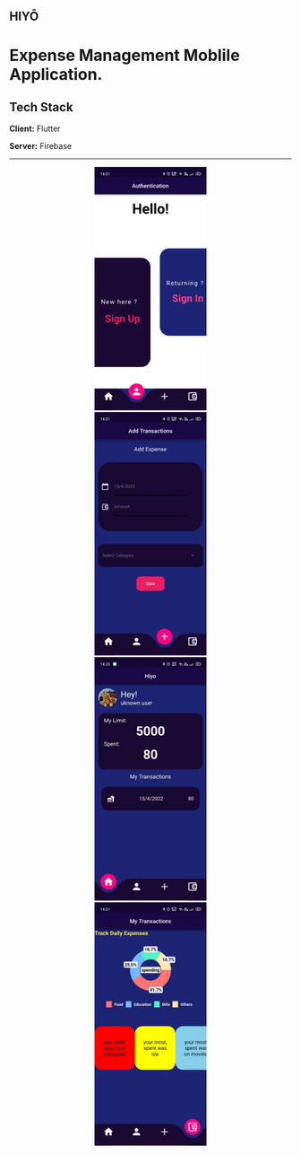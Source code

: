 
## HIYŌ
# Expense Management Moblile Application.

## Tech Stack

**Client:** Flutter

**Server:** Firebase

---

<div align="center">
<img width="200" src="assets/HIYO_IMG/AuthPage.jpg"/>
</div>
<div align="center">
<img width="200" src="assets/HIYO_IMG/CreatePage.jpg"/>
</div>
<div align="center">
<img width="200" src="assets/HIYO_IMG/HomePage.jpg"/>
</div>
<div align="center">
<img width="200" src="assets/HIYO_IMG/StatsPage.jpg"/>
</div>
